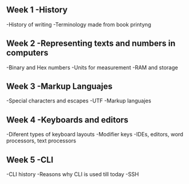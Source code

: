## Week 1 -History
-History of writing
-Terminology made from book printyng
## Week 2 -Representing texts and numbers in computers
-Binary and Hex numbers
-Units for measurement
-RAM and storage
## Week 3 -Markup Languajes
-Special characters and escapes
-UTF
-Markup languajes
## Week 4 -Keyboards and editors
-Diferent types of keyboard layouts
-Modifier keys
-IDEs, editors, word processors, text processors
## Week 5 -CLI
-CLI history
-Reasons why CLI is used till today
-SSH
